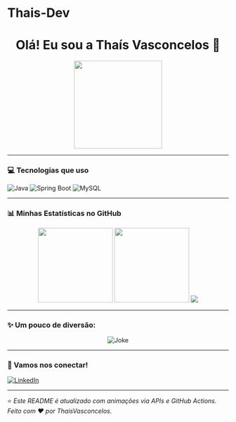 # Thais-Dev
<h1 align="center">Olá! Eu sou a Thaís Vasconcelos 👋</h1>

<p align="center">
  <img src="https://media.giphy.com/media/qgQUggAC3Pfv687qPC/giphy.gif" width="200">
</p>

---

### 💻 Tecnologias que uso
![Java](https://img.shields.io/badge/Java-ED8B00?style=for-the-badge&logo=java&logoColor=white)
![Spring Boot](https://img.shields.io/badge/SpringBoot-6DB33F?style=for-the-badge&logo=spring-boot&logoColor=white)
![MySQL](https://img.shields.io/badge/MySQL-4479A1?style=for-the-badge&logo=mysql&logoColor=white)

---

### 📊 Minhas Estatísticas no GitHub

<div align="center">

<img height="170" src="https://github-readme-stats.vercel.app/api?username=mm-dev&show_icons=true&theme=radical&count_private=true" />
<img height="170" src="https://github-readme-stats.vercel.app/api/top-langs/?username=mm-dev&layout=compact&theme=radical" />

<img src="https://github-readme-streak-stats.herokuapp.com/?user=mm-dev&theme=radical" />

</div>

---

### ✨ Um pouco de diversão:

<p align="center">
  <img src="https://readme-jokes.vercel.app/api?theme=radical" alt="Joke" />
</p>

---

### 🤝 Vamos nos conectar!

[![LinkedIn](https://img.shields.io/badge/LinkedIn-0077B5?style=for-the-badge&logo=linkedin&logoColor=white)](https://www.linkedin.com/in/seu-usuario)

---

⭐ *Este README é atualizado com animações via APIs e GitHub Actions. Feito com ❤️ por ThaisVasconcelos.*

